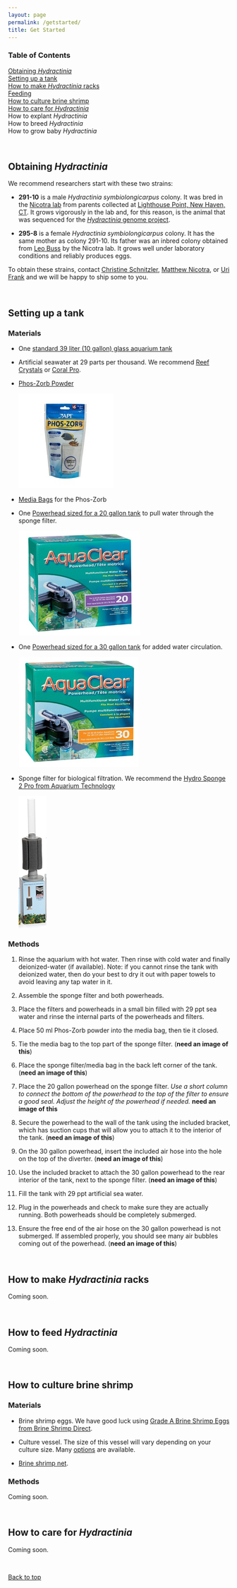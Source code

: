 ```yaml
---
layout: page
permalink: /getstarted/
title: Get Started
---
```


<!-- The below code provides a "back to top" button on the page-->
<script src="https://unpkg.com/vanilla-back-to-top@7.2.1/dist/vanilla-back-to-top.min.js"></script>
<script>addBackToTop()</script>

### Table of Contents
[Obtaining *Hydractinia*](#obtaining-hydractinia)  
[Setting up a tank](#setting-up-a-tank)  
[How to make *Hydractinia* racks](#how-to-make-hydractinia-racks)  
[Feeding](#feeding)  
[How to culture brine shrimp](#how-to-culture-brine-shrimp)  
[How to care for *Hydractinia*](#how-to-care-for-hydractinia)  
How to explant *Hydractinia*  
How to breed *Hydractinia*  
How to grow baby *Hydractinia*  


&nbsp;

## **Obtaining *Hydractinia***

We recommend researchers start with these two strains:

- **291-10** is a male *Hydractinia symbiolongicarpus* colony. It was bred in the [Nicotra lab](https://nicotralab.org) from parents collected at [Lighthouse Point, New Haven, CT](https://www.google.com/maps/place/41%C2%B014'54.1%22N+72%C2%B054'14.8%22W/@41.248362,-72.9046492,19z/data=!3m1!4b1!4m13!1m6!3m5!1s0x89e877f6386801eb:0x574e457ef42cdce2!2sLighthouse+Point+Park!8m2!3d41.2488564!4d-72.9035323!3m5!1s0x0:0x0!7e2!8m2!3d41.2483623!4d-72.9041023). It grows vigorously in the lab and, for this reason, is the animal that was sequenced for the [*Hydractinia* genome project](https://research.nhgri.nih.gov/hydractinia/).

- **295-8** is a female *Hydractinia symbiolongicarpus* colony. It has the same mother as colony 291-10. Its father was an inbred colony obtained from [Leo Buss](https://eeb.yale.edu/people/faculty-affiliated/leo-buss) by the Nicotra lab. It grows well under laboratory conditions and reliably produces eggs.

To obtain these strains, contact [Christine Schnitzler](https://www.whitney.ufl.edu/people/current-research-faculty/christine-e-schnitzler-phd/), [Matthew Nicotra](http://www.nicotralab.org/people.html), or [Uri Frank](https://www.urifranklab.org/contact/) and we will be happy to ship some to you. 


&nbsp;

## **Setting up a tank**

### Materials
- One [standard 39 liter (10 gallon) glass aquarium tank](https://www.aqueon.com/products/aquariums/standard-glass-rectangle-aquariums)
- Artificial seawater at 29 parts per thousand. We recommend [Reef Crystals](http://www.instantocean.com/Products/Sea-Salt-Mixes/reef-crystals-sea-salt.aspx) or [Coral Pro](https://www.redseafish.com/red-sea-salts/coral-pro-salt/).
-	[Phos-Zorb Powder](https://www.apifishcare.com/product.php?p=details&id=548#.Xk1xIGhKhjE)

     ![Phos-Zorb](/assets/img/phoszorb.jpg)

- [Media Bags](http://usa.hagen.com/Aquatic/Media-Inserts/Clip-On/A1362) for the Phos-Zorb

-	One [Powerhead sized for a 20 gallon tank](http://usa.hagen.com/Aquatic/Pumps/Circulation/A585) to pull water through the sponge filter.

     ![Powerhead 20](/assets/img/powerhead20.jpg)

- One [Powerhead sized for a 30 gallon tank](http://usa.hagen.com/Aquatic/Pumps/Circulation/A586) for added water circulation.

     ![Powerhead 30](/assets/img/powerhead30.jpg)

-	Sponge filter for biological filtration. We recommend the [Hydro Sponge 2 Pro from Aquarium Technology](http://www.atisponge.com/products/hydro-sponge/)

     ![Sponge Filter](/assets/img/hydrosponge.jpg)


### Methods
1.	Rinse the aquarium with hot water. Then rinse with cold water and finally deionized-water (if available). Note: if you cannot rinse the tank with deionized water, then do your best to dry it out with paper towels to avoid leaving any tap water in it.

1.	Assemble the sponge filter and both powerheads.

1.	Place the filters and powerheads in a small bin filled with 29 ppt sea water and rinse the internal parts of the powerheads and filters.

1.	Place 50 ml Phos-Zorb powder into the media bag, then tie it closed.

1.	Tie the media bag to the top part of the sponge filter. (**need an image of this**)

1.	Place the sponge filter/media bag in the back left corner of the tank. (**need an image of this**)

1.	Place the 20 gallon powerhead on the sponge filter. *Use a short column to connect the bottom of the powerhead to the top of the filter to ensure a good seal. Adjust the height of the powerhead if needed.* **need an image of this**

1.  Secure the powerhead to the wall of the tank using the included bracket, which has suction cups that will allow you to attach it to the interior of the tank. (**need an image of this**)

1.	On the 30 gallon powerhead, insert the included air hose into the hole on the top of the diverter. (**need an image of this**)

1.	Use the included bracket to attach the 30 gallon powerhead to the rear interior of the tank, next to the sponge filter. (**need an image of this**)

1.	Fill the tank with 29 ppt artificial sea water.

1.	Plug in the powerheads and check to make sure they are actually running. Both powerheads should be completely submerged.

1. Ensure the free end of the air hose on the 30 gallon powerhead is not submerged. If assembled properly, you should see many air bubbles coming out of the powerhead. (**need an image of this**)

&nbsp;

## **How to make *Hydractinia* racks**

Coming soon.

&nbsp;

## **How to feed *Hydractinia***

Coming soon.

&nbsp;

## **How to culture brine shrimp**

### Materials

- Brine shrimp eggs. We have good luck using [Grade A Brine Shrimp Eggs from Brine Shrimp Direct](https://www.brineshrimpdirect.com/brine-shrimp-eggs/grade-brine-shrimp-eggs/).  

- Culture vessel. The size of this vessel will vary depending on your culture size. Many [options](https://www.brineshrimpdirect.com/equipment-supplies/hatching-equipment/) are available.  

- [Brine shrimp net](https://www.brineshrimpdirect.com/brine-shrimp-net).  

### Methods

Coming soon.

&nbsp;

## **How to care for *Hydractinia***

Coming soon.  

&nbsp;

<a href="#top">Back to top</a>  
